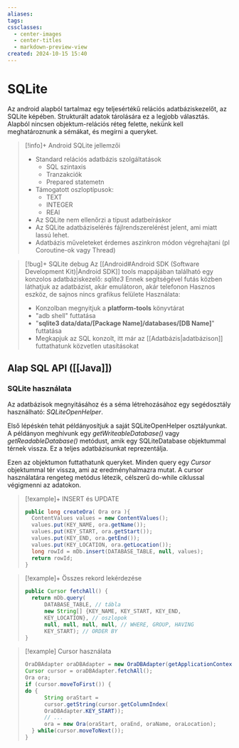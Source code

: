 ```yaml
---
aliases: 
tags: 
cssclasses:
  - center-images
  - center-titles
  - markdown-preview-view
created: 2024-10-15 15:40
---
```






# SQLite

Az android alapból tartalmaz egy teljesértékű relációs adatbáziskezelőt, az SQLite képében. Strukturált adatok tárolására ez a legjobb választás. Alapból nincsen objektum-relációs réteg felette, nekünk kell meghatároznunk a sémákat, és megírni a queryket.

>[!info]+ Android SQLite jellemzői
>- Standard relációs adatbázis szolgáltatások
>	- SQL szintaxis
>	- Tranzakciók
>	- Prepared statemetn
>- Támogatott oszloptípusok:
>	- TEXT
>	- INTEGER
>	- REAl
>- Az SQLite nem ellenőrzi a típust adatbeíráskor
>- Az SQLite adatbáziselérés fájlrendszerelérést jelent, ami miatt lassú lehet.
>- Adatbázis műveleteket érdemes aszinkron módon végrehajtani (pl Coroutine-ok vagy Thread)

>[!bug]+ SQLite debug
>Az [[Android#Android SDK (Software Development Kit)|Android SDK]] tools mappájában található egy konzolos adatbáziskezelő: *sqlite3*
>Ennek segítségével futás közben láthatjuk az adatbázist, akár emulátoron, akár telefonon
>Hasznos eszköz, de sajnos nincs grafikus felülete
>Használata:
>- Konzolban megnyitjuk a **platform-tools** könyvtárat
>- "adb shell" futtatása
>- "**sqlite3 data/data/[Package Name]/databases/[DB Name]**" futtatása
>- Megkapjuk az SQL konzolt, itt már az [[Adatbázis|adatbázison]] futtathatunk közvetlen utasításokat

## Alap SQL API ([[Java]])

### SQLite használata

Az adatbázisok megnyitásához és a séma létrehozásához egy segédosztály használható: *SQLiteOpenHelper*.

Első lépéskén tehát példányosítjuk a saját SQLiteOpenHelper osztályunkat. A példányon meghívunk egy *getWriteableDatabase()* vagy *getReadableDatabase()* metódust, amik egy SQLiteDatabase objektummal térnek vissza. Ez a teljes adatbázisunkat reprezentálja.

Ezen az objektumon futtathatunk queryket. Minden query egy *Cursor* objektummal tér vissza, ami az eredményhalmazra mutat. A cursor használatára rengeteg metódus létezik, célszerű do-while ciklussal végigmenni az adatokon.

>[!example]+ INSERT és UPDATE
> ```java
> public long createOra( Ora ora ){
> 	ContentValues values = new ContentValues();
> 	values.put(KEY_NAME, ora.getName());
> 	values.put(KEY_START, ora.getStart());
> 	values.put(KEY_END, ora.getEnd());
> 	values.put(KEY_LOCATION, ora.getLocation());
> 	long rowId = mDb.insert(DATABASE_TABLE, null, values);
> 	return rowId;
> }
> ```

>[!example]+ Összes rekord lekérdezése
> ```java
> public Cursor fetchAll() {
> 	return mDb.query(
> 		DATABASE_TABLE, // tábla
> 		new String[] {KEY_NAME, KEY_START, KEY_END,
> 		KEY_LOCATION}, // oszlopok
> 		null, null, null, null, // WHERE, GROUP, HAVING
> 		KEY_START); // ORDER BY
> }
> ```

>[!example] Cursor használata
> ```java
> OraDBAdapter oraDBAdapter = new OraDBAdapter(getApplicationContext());
> Cursor cursor = oraDBAdapter.fetchAll();
> Ora ora;
> if (cursor.moveToFirst()) {
> do {
> 		String oraStart = 
> 		cursor.getString(cursor.getColumnIndex(
> 		OraDBAdapter.KEY_START));
> 		// ...
> 		ora = new Ora(oraStart, oraEnd, oraName, oraLocation);
> 	} while(cursor.moveToNext());
> }
> ```

